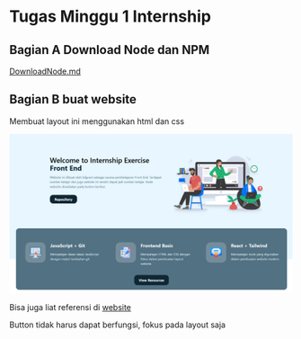 # Tugas Minggu 1 Internship

## Bagian A Download Node dan NPM

[DownloadNode.md](https://github.com/EdgrantHS/Exer-Intern-Week1/blob/main/DownloadNode.md)

## Bagian B buat website

Membuat layout ini menggunakan html dan css

![Layout](./project/Assets/Referensi.png)

Bisa juga liat referensi di [website](https://intern-exer-3.vercel.app/)

Button tidak harus dapat berfungsi, fokus pada layout saja
